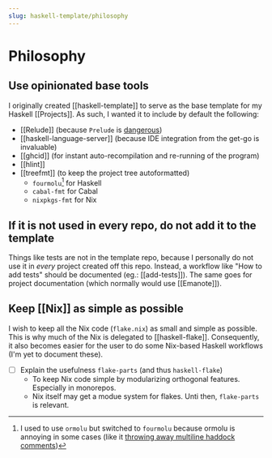 ```yaml
---
slug: haskell-template/philosophy
---
```


# Philosophy

## Use opinionated base tools

I originally created [[haskell-template]] to serve as the base template for my Haskell [[Projects]]. As such, I wanted it to include by default the following:

- [[Relude]] (because `Prelude` is [dangerous](https://github.com/NorfairKing/haskell-dangerous-functions))
- [[haskell-language-server]] (because IDE integration from the get-go is invaluable)
- [[ghcid]] (for instant auto-recompilation and re-running of the program)
- [[hlint]]
- [[treefmt]] (to keep the project tree autoformatted)
  - `fourmolu`[^ormolu] for Haskell
  - `cabal-fmt` for Cabal
  - `nixpkgs-fmt` for Nix

[^ormolu]: I used to use `ormolu` but switched to `fourmolu` because ormolu is annoying in some cases (like it [throwing away multiline haddock comments](https://github.com/tweag/ormolu/issues/641))

## If it is not used in every repo, do not add it to the template

Things like tests are not in the template repo, because I personally do not use it in *every* project created off this repo. Instead, a workflow like "How to add tests" should be documented (eg.: [[add-tests]]). The same goes for project documentation (which normally would use [[Emanote]]).

## Keep [[Nix]] as simple as possible

I wish to keep all the Nix code (`flake.nix`) as small and simple as possible. This is why much of the Nix is delegated to [[haskell-flake]]. Consequently, it also becomes easier for the user to do some Nix-based Haskell workflows (I'm yet to document these).

- [ ] Explain the usefulness `flake-parts` (and thus `haskell-flake`)
  - To keep Nix code simple by modularizing orthogonal features. Especially in monorepos. 
  - Nix itself may get a modue system for flakes. Unti then, `flake-parts` is relevant.